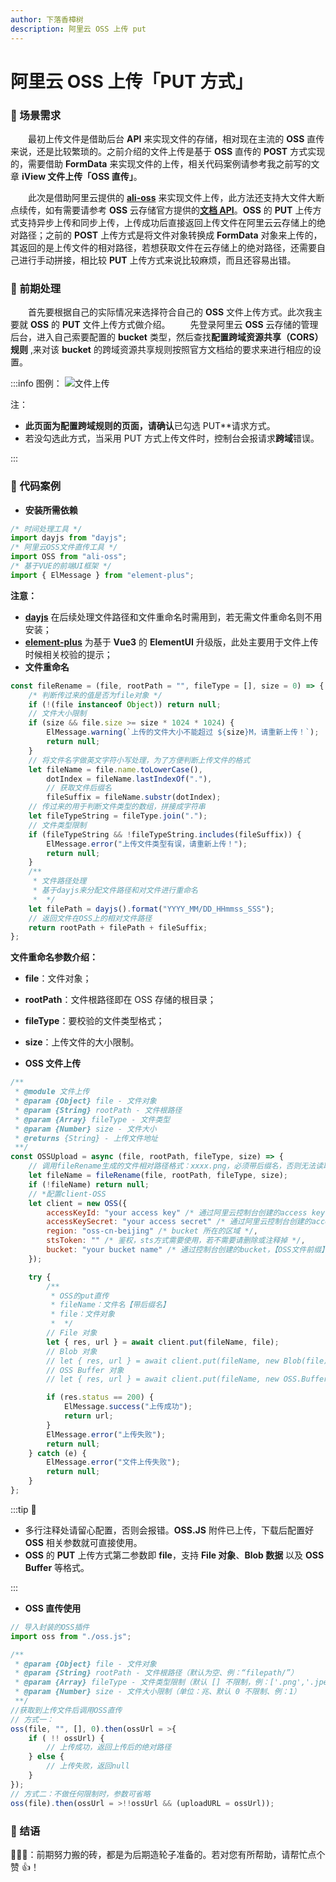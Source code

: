 ```yaml
---
author: 下落香樟树
description: 阿里云 OSS 上传 put
---
```


# 阿里云 OSS 上传「PUT 方式」

### 🍉 场景需求

&emsp;&emsp;最初上传文件是借助后台 **API** 来实现文件的存储，相对现在主流的 **OSS** 直传来说，还是比较繁琐的。之前介绍的文件上传是基于 **OSS** 直传的 **POST** 方式实现的，需要借助 **FormData** 来实现文件的上传，相关代码案例请参考我之前写的文章 **iView 文件上传「OSS 直传」**。

&emsp;&emsp;此次是借助阿里云提供的 [**ali-oss**](https://github.com/ali-sdk/ali-oss) 来实现文件上传，此方法还支持大文件大断点续传，如有需要请参考 **OSS** 云存储官方提供的[**文档 API**](https://help.aliyun.com/document_detail/64041.html?spm=a2c4g.11174283.6.1222.13e57da2QgjZ2o)。**OSS** 的 **PUT** 上传方式支持异步上传和同步上传，上传成功后直接返回上传文件在阿里云云存储上的绝对路径；之前的 **POST** 上传方式是将文件对象转换成 **FormData** 对象来上传的，其返回的是上传文件的相对路径，若想获取文件在云存储上的绝对路径，还需要自己进行手动拼接，相比较 **PUT** 上传方式来说比较麻烦，而且还容易出错。

### 🛵 前期处理

&emsp;&emsp;首先要根据自己的实际情况来选择符合自己的 **OSS** 文件上传方式。此次我主要就 **OSS** 的 **PUT** 文件上传方式做介绍。
&emsp;&emsp;先登录阿里云 **OSS** 云存储的管理后台，进入自己索要配置的 **bucket** 类型，然后查找**配置跨域资源共享（CORS）规则** ,来对该 **bucket** 的跨域资源共享规则按照官方文档给的要求来进行相应的设置。

:::info 图例：
![文件上传](./img/4-1.jpg)

注：

- **此页面为配置跨域规则的页面，请确认**已勾选 PUT\*\*请求方式。
- 若没勾选此方式，当采用 PUT 方式上传文件时，控制台会报请求**跨域**错误。

:::

### 🌰 代码案例

- **安装所需依赖**

```javascript title="安装插件"
/* 时间处理工具 */
import dayjs from "dayjs";
/* 阿里云OSS文件直传工具 */
import OSS from "ali-oss";
/* 基于VUE的前端UI框架 */
import { ElMessage } from "element-plus";
```

**注意：**

- [**dayjs**](https://dayjs.fenxianglu.cn/category/) 在后续处理文件路径和文件重命名时需用到，若无需文件重命名则不用安装；
- [**element-plus**](https://element-plus.gitee.io/#/zh-CN/component/installation) 为基于 **Vue3** 的 **ElementUI** 升级版，此处主要用于文件上传时候相关校验的提示；
- **文件重命名**

```javascript title="文件重命名"
const fileRename = (file, rootPath = "", fileType = [], size = 0) => {
	/* 判断传过来的值是否为file对象 */
	if (!(file instanceof Object)) return null;
	// 文件大小限制
	if (size && file.size >= size * 1024 * 1024) {
		ElMessage.warning(`上传的文件大小不能超过 ${size}M，请重新上传！`);
		return null;
	}
	// 将文件名字做英文字符小写处理，为了方便判断上传文件的格式
	let fileName = file.name.toLowerCase(),
		dotIndex = fileName.lastIndexOf("."),
		// 获取文件后缀名
		fileSuffix = fileName.substr(dotIndex);
	// 传过来的用于判断文件类型的数组，拼接成字符串
	let fileTypeString = fileType.join(".");
	// 文件类型限制
	if (fileTypeString && !fileTypeString.includes(fileSuffix)) {
		ElMessage.error("上传文件类型有误，请重新上传！");
		return null;
	}
	/**
	 * 文件路径处理
	 * 基于dayjs来分配文件路径和对文件进行重命名
	 *  */
	let filePath = dayjs().format("YYYY_MM/DD_HHmmss_SSS");
	// 返回文件在OSS上的相对文件路径
	return rootPath + filePath + fileSuffix;
};
```

**文件重命名参数介绍：**

- **file**：文件对象；
- **rootPath**：文件根路径即在 OSS 存储的根目录；
- **fileType**：要校验的文件类型格式；
- **size**：上传文件的大小限制。

- **OSS 文件上传**

```javascript title="文件上传"
/**
 * @module 文件上传
 * @param {Object} file - 文件对象
 * @param {String} rootPath - 文件根路径
 * @param {Array} fileType - 文件类型
 * @param {Number} size - 文件大小
 * @returns {String} - 上传文件地址
 **/
const OSSUpload = async (file, rootPath, fileType, size) => {
	// 调用fileRename生成的文件相对路径格式：xxxx.png，必须带后缀名，否则无法读取上传后的文件
	let fileName = fileRename(file, rootPath, fileType, size);
	if (!fileName) return null;
	// *配置client-OSS
	let client = new OSS({
		accessKeyId: "your access key" /* 通过阿里云控制台创建的access key */,
		accessKeySecret: "your access secret" /* 通过阿里云控制台创建的access secret */,
		region: "oss-cn-beijing" /* bucket 所在的区域 */,
		stsToken: "" /* 鉴权，sts方式需要使用，若不需要请删除或注释掉 */,
		bucket: "your bucket name" /* 通过控制台创建的bucket，【OSS文件前缀】 */
	});

	try {
		/**
		 * OSS的put直传
		 * fileName：文件名【带后缀名】
		 * file：文件对象
		 *  */
		// File 对象
		let { res, url } = await client.put(fileName, file);
		// Blob 对象
		// let { res, url } = await client.put(fileName, new Blob(file));
		// OSS Buffer 对象
		// let { res, url } = await client.put(fileName, new OSS.Buffer(file));

		if (res.status == 200) {
			ElMessage.success("上传成功");
			return url;
		}
		ElMessage.error("上传失败");
		return null;
	} catch (e) {
		ElMessage.error("文件上传失败");
		return null;
	}
};
```

:::tip 🚀

- 多行注释处请留心配置，否则会报错。**OSS.JS** 附件已上传，下载后配置好 **OSS** 相关参数就可直接使用。
- **OSS** 的 **PUT** 上传方式第二参数即 **file**，支持 **File 对象**、**Blob 数据** 以及 **OSS Buffer** 等格式。

:::

- **OSS 直传使用**

```javascript title="OSS 直传"
// 导入封装的OSS插件
import oss from "./oss.js";

/**
 * @param {Object} file - 文件对象
 * @param {String} rootPath - 文件根路径（默认为空、例：“filepath/”）
 * @param {Array} fileType - 文件类型限制（默认 [] 不限制，例：['.png','.jpeg']）
 * @param {Number} size - 文件大小限制（单位：兆、默认 0 不限制、例：1）
 **/
//获取到上传文件后调用OSS直传
// 方式一：
oss(file, "", [], 0).then(ossUrl = >{
	if ( !! ossUrl) {
		// 上传成功，返回上传后的绝对路径
	} else {
		// 上传失败，返回null
	}
});
// 方式二：不做任何限制时，参数可省略
oss(file).then(ossUrl = >!!ossUrl && (uploadURL = ossUrl));
```

### 🔔 结语

🥇🥈🥉：前期努力搬的砖，都是为后期造轮子准备的。若对您有所帮助，请帮忙点个赞 👍！
